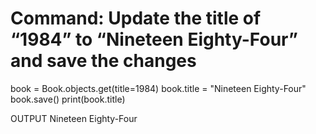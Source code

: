 # Command: Update the title of “1984” to “Nineteen Eighty-Four” and save the changes

book = Book.objects.get(title=1984)
book.title = "Nineteen Eighty-Four"
book.save()
print(book.title)

OUTPUT
Nineteen Eighty-Four
